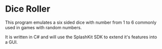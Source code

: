 # Dice Roller

This program emulates a six sided dice with number from 1 to 6 commonly used in games with random numbers.

It is written in C# and will use the  SplashKit SDK to extend it's features into a GUI.